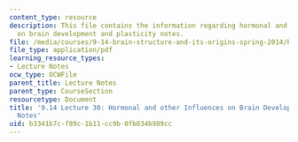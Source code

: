 ```yaml
---
content_type: resource
description: This file contains the information regarding hormonal and other influences
  on brain development and plasticity notes.
file: /media/courses/9-14-brain-structure-and-its-origins-spring-2014/b3341b7cf89c1b11cc9b0fb034b989cc_MIT9_14S14_Lecture30.pdf
file_type: application/pdf
learning_resource_types:
- Lecture Notes
ocw_type: OCWFile
parent_title: Lecture Notes
parent_type: CourseSection
resourcetype: Document
title: '9.14 Lecture 30: Hormonal and other Influences on Brain Development and Plasticity
  Notes'
uid: b3341b7c-f89c-1b11-cc9b-0fb034b989cc
---
```

